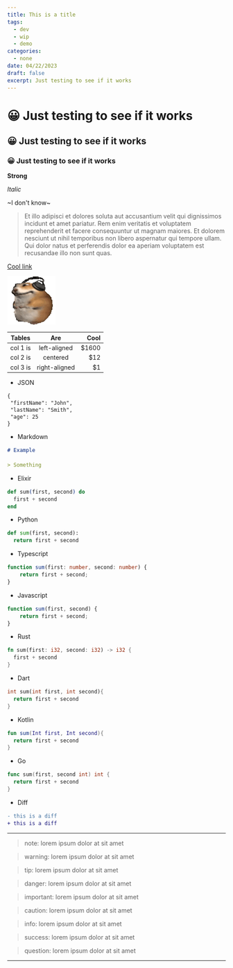 ```yaml
---
title: This is a title
tags:
  - dev
  - wip
  - demo
categories:
  - none
date: 04/22/2023
draft: false
excerpt: Just testing to see if it works
---
```


# 😀 Just testing to see if it works

## 😀 Just testing to see if it works

### 😀 Just testing to see if it works

**Strong**

_Italic_

~I don't know~

> Et illo adipisci et dolores soluta aut accusantium velit qui dignissimos incidunt et amet pariatur. Rem enim veritatis et voluptatem reprehenderit et facere consequuntur ut magnam maiores. Et dolorem nesciunt ut nihil temporibus non libero aspernatur qui tempore ullam. Qui dolor natus et perferendis dolor ea aperiam voluptatem est recusandae illo non sunt quas.

[Cool link](https://github.com/devlulcas)

![Cool image](./hamster.gif)

| Tables   |      Are      |  Cool |
| -------- | :-----------: | ----: |
| col 1 is | left-aligned  | $1600 |
| col 2 is |   centered    |   $12 |
| col 3 is | right-aligned |    $1 |

- JSON

```json:this_block_have_a_title
{
 "firstName": "John",
 "lastName": "Smith",
 "age": 25
}
```

- Markdown

```md
# Example

> Something
```

- Elixir

```elixir
def sum(first, second) do
  first + second
end
```

- Python

```py
def sum(first, second):
  return first + second
```

- Typescript

```ts
function sum(first: number, second: number) {
	return first + second;
}
```

- Javascript

```js
function sum(first, second) {
	return first + second;
}
```

- Rust

```rs
fn sum(first: i32, second: i32) -> i32 {
  first + second
}
```

- Dart

```dart
int sum(int first, int second){
  return first + second
}
```

- Kotlin

```kotlin
fun sum(Int first, Int second){
  return first + second
}
```

- Go

```go
func sum(first, second int) int {
  return first + second
}
```

- Diff

```diff
- this is a diff
+ this is a diff
```

---

> note: lorem ipsum dolor at sit amet

> warning: lorem ipsum dolor at sit amet

> tip: lorem ipsum dolor at sit amet

> danger: lorem ipsum dolor at sit amet

> important: lorem ipsum dolor at sit amet

> caution: lorem ipsum dolor at sit amet

> info: lorem ipsum dolor at sit amet

> success: lorem ipsum dolor at sit amet

> question: lorem ipsum dolor at sit amet

---
